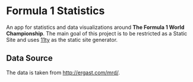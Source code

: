 # Formula 1 Statistics

An app for statistics and data visualizations around **The Formula 1 World Championship**. The main goal of this project is to be restricted as a Static Site and uses [11ty](https://www.11ty.dev/) as the static site generator.

## Data Source

The data is taken from http://ergast.com/mrd/.
